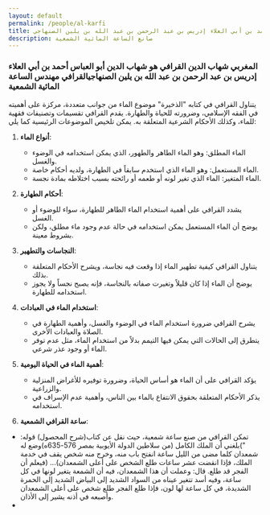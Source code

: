 ```yaml
---
layout: default
permalink: /people/al-karfi
title: المغربي شهاب الدين القرافي هو شهاب الدين أبو العباس أحمد بن أبي العلاء إدريس بن عبد الرحمن بن عبد الله بن يلين الصنهاجي
description: صانع الساعة المائية الشمعية
---
```


### المغربي شهاب الدين القرافي هو شهاب الدين أبو العباس أحمد بن أبي العلاء إدريس بن عبد الرحمن بن عبد الله بن يلين الصنهاجيالقرافي مهندس الساعة المائية الشمعية

يتناول القرافي في كتابه "الذخيرة" موضوع الماء من جوانب متعددة، مركزة على أهميته في الفقه الإسلامي، وضرورته للحياة والطهارة. يقدم القرافي تقسيمات وتصنيفات فقهية للماء، وكذلك الأحكام الشرعية المتعلقة به. يمكن تلخيص الموضوعات الرئيسية كما يلي:

1. **أنواع الماء**:

   - الماء المطلق: وهو الماء الطاهر والطهور، الذي يمكن استخدامه في الوضوء والغسل.
   - الماء المستعمل: وهو الماء الذي استخدم سابقاً في الطهارة، ولديه أحكام خاصة.
   - الماء المتغير: الماء الذي تغير لونه أو طعمه أو رائحته بسبب اختلاطه بمادة نجسة.

2. **أحكام الطهارة**:

   - يشدد القرافي على أهمية استخدام الماء الطاهر للطهارة، سواء للوضوء أو الغسل.
   - يوضح أن الماء المستعمل يمكن استخدامه في حالة عدم وجود ماء مطلق، ولكن بشروط معينة.

3. **النجاسات والتطهير**:

   - يتناول القرافي كيفية تطهير الماء إذا وقعت فيه نجاسة، ويشرح الأحكام المتعلقة بذلك.
   - يوضح أن الماء إذا كان قليلاً وتغيرت صفاته بالنجاسة، فإنه يصبح نجساً ولا يجوز استخدامه للطهارة.

4. **استخدام الماء في العبادات**:

   - يشرح القرافي ضرورة استخدام الماء في الوضوء والغسل، وأهمية الطهارة في الصلاة والعبادات الأخرى.
   - يتطرق إلى الحالات التي يمكن فيها التيمم بدلاً من استخدام الماء، مثل عدم توفر الماء أو وجود عذر شرعي.

5. **أهمية الماء في الحياة اليومية**:
   - يؤكد القرافي على أن الماء هو أساس الحياة، وضرورة توفيره للأغراض المنزلية والزراعية.
   - يذكر الأحكام المتعلقة بحقوق الانتفاع بالماء بين الناس، وأهمية عدم الإسراف في استخدامه.
  
 6. **ساعة القرافي الشمعية**:
   - تمكن القرافي من صنع ساعة شمعية، حيث نقل عن كتاب(شرح المحصول) قوله: ")بلغني أن الملك الكامل (من سلاطين الدولة الأيوبية بمصر 576-635ه)وضع له شمعدان كلما مضى من الليل ساعة انفتح باب منه، وخرج منه شخص يقف في خدمة الملك، فإذا انقضت عشر ساعات طلع الشخص على أعلى الشمعدان)... (فيعلم أن الفجر قد طلع. قال: وعملت أن هذا الشمعدان، فيه أن الشمعة يتغير لونها في كل ساعة، وفيه أسد تتغير عيناه من السواد الشديد إلى البياض الشديد إلى الحمرة الشديدة، في كل ساعة لها لون، فإذا طلع الفجر طلع شخص على أعلى الشمعدان وأصبعه في أذنه يشير إلى الأذان.
   - 
